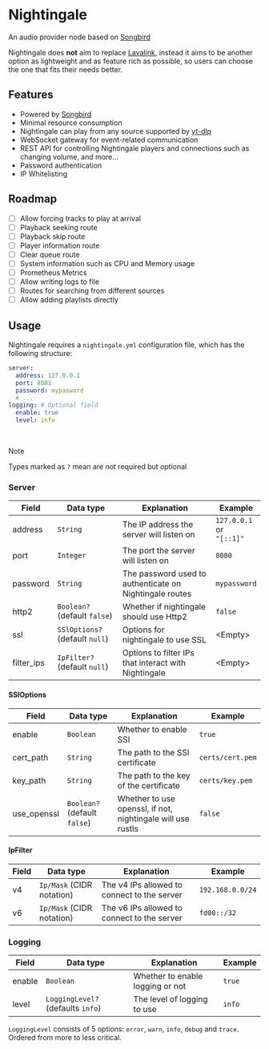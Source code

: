 # Nightingale

An audio provider node based on [Songbird]

Nightingale does **not** aim to replace [Lavalink], instead it aims to be another option 
as lightweight and as feature rich as possible, so users can choose the one that fits their
needs better.

## Features
- Powered by [Songbird]
- Minimal resource consumption
- Nightingale can play from any source supported by [yt-dlp]
- WebSocket gateway for event-related communication
- REST API for controlling Nightingale players and connections such as changing volume, and more...
- Password authentication
- IP Whitelisting

## Roadmap
- [ ] Allow forcing tracks to play at arrival
- [ ] Playback seeking route
- [ ] Playback skip route
- [ ] Player information route
- [ ] Clear queue route
- [ ] System information such as CPU and Memory usage
- [ ] Prometheus Metrics
- [ ] Allow writing logs to file
- [ ] Routes for searching from different sources
- [ ] Allow adding playlists directly

## Usage
Nightingale requires a ``nightingale.yml`` configuration file, which has the following structure:

````yaml
server:
  address: 127.0.0.1
  port: 8081
  password: mypasword
  # ...
logging: # Optional field
  enable: true
  level: info
````
<br>

> [!NOTE]
> Types marked as ``?`` mean are not required but optional

### Server
| Field      | Data type                      | Explanation                                             | Example                           |
|------------|--------------------------------|---------------------------------------------------------|-----------------------------------|
| address    | `String`                       | The IP address the server will listen on                | `127.0.0.1` <br/>or<br/>`"[::1]"` |
| port       | `Integer`                      | The port the server will listen on                      | `8080`                            |
| password   | `String`                       | The password used to authenticate on Nightingale routes | `mypassword`                      |
| http2      | `Boolean?` (default `false`)   | Whether if nightingale should use Http2                 | `false`                           |
| ssl        | `SSlOptions?` (default `null`) | Options for nightingale to use SSL                      | \<Empty>                          |
| filter_ips | `IpFilter?` (default `null`)   | Options to filter IPs that interact with Nightingale    | \<Empty>                          |

#### SSlOptions
| Field       | Data type                    | Explanation                                                 | Example          |
|-------------|------------------------------|-------------------------------------------------------------|------------------|
| enable      | `Boolean`                    | Whether to enable SSl                                       | `true`           |
| cert_path   | `String`                     | The path to the SSl certificate                             | `certs/cert.pem` |
| key_path    | `String`                     | The path to the key of the certificate                      | `certs/key.pem`  |
| use_openssl | `Boolean?` (default `false`) | Whether to use openssl, if not, nightingale will use rustls | `false`          |

#### IpFilter
| Field | Data type                 | Explanation                                 | Example          |
|-------|---------------------------|---------------------------------------------|------------------|
| v4    | `Ip/Mask` (CIDR notation) | The v4 IPs allowed to connect to the server | `192.168.0.0/24` |
| v6    | `Ip/Mask` (CIDR notation) | The v6 IPs allowed to connect to the server | `fd00::/32`      |

### Logging
| Field  | Data type                         | Explanation                      | Example |
|--------|-----------------------------------|----------------------------------|---------|
| enable | `Boolean`                         | Whether to enable logging or not | `true`  |
| level  | `LoggingLevel?` (defaults `info`) | The level of logging to use      | `info`  |

`LoggingLevel` consists of 5 options: `error`, `warn`, `info`, `debug` and `trace`. Ordered from more to less critical.

[Songbird]: https://github.com/serenity-rs/songbird
[Lavalink]: https://github.com/lavalink-devs/Lavalink
[yt-dlp]: https://github.com/yt-dlp/yt-dlp
